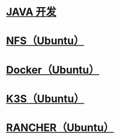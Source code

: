 # <a href="https://renlm.github.io/doc/NFS.html" target="_blank">JAVA 开发</a>  
# <a href="https://renlm.github.io/doc/NFS.html" target="_blank">NFS（Ubuntu）</a>  
# <a href="https://renlm.github.io/doc/NFS.html" target="_blank">Docker（Ubuntu）</a>  
# <a href="https://renlm.github.io/doc/NFS.html" target="_blank">K3S（Ubuntu）</a>  
# <a href="https://renlm.github.io/doc/NFS.html" target="_blank">RANCHER（Ubuntu）</a>  
